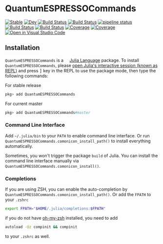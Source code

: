 # QuantumESPRESSOCommands

[![Stable](https://img.shields.io/badge/docs-stable-blue.svg)](https://MineralsCloud.github.io/QuantumESPRESSOCommands.jl/stable)
[![Dev](https://img.shields.io/badge/docs-dev-blue.svg)](https://MineralsCloud.github.io/QuantumESPRESSOCommands.jl/dev)
[![Build Status](https://github.com/MineralsCloud/QuantumESPRESSOCommands.jl/workflows/CI/badge.svg)](https://github.com/MineralsCloud/QuantumESPRESSOCommands.jl/actions)
[![Build Status](https://ci.appveyor.com/api/projects/status/github/MineralsCloud/QuantumESPRESSOCommands.jl?svg=true)](https://ci.appveyor.com/project/singularitti/QuantumESPRESSOCommands-jl)
[![pipeline status](https://gitlab.com/singularitti/QuantumESPRESSOCommands.jl/badges/master/pipeline.svg)](https://gitlab.com/singularitti/QuantumESPRESSOCommands.jl/builds)
[![Build Status](https://cloud.drone.io/api/badges/MineralsCloud/QuantumESPRESSOCommands.jl/status.svg)](https://cloud.drone.io/MineralsCloud/QuantumESPRESSOCommands.jl)
[![Build Status](https://api.cirrus-ci.com/github/MineralsCloud/QuantumESPRESSOCommands.jl.svg)](https://cirrus-ci.com/github/MineralsCloud/QuantumESPRESSOCommands.jl)
[![Coverage](https://codecov.io/gh/MineralsCloud/QuantumESPRESSOCommands.jl/branch/master/graph/badge.svg)](https://codecov.io/gh/MineralsCloud/QuantumESPRESSOCommands.jl)
[![Coverage](https://coveralls.io/repos/github/MineralsCloud/QuantumESPRESSOCli.jl/badge.svg?branch=master)](https://coveralls.io/github/MineralsCloud/QuantumESPRESSOCli.jl?branch=master)
[![Open in Visual Studio Code](https://open.vscode.dev/badges/open-in-vscode.svg)](https://open.vscode.dev/organization/repository)

## Installation

`QuantumESPRESSOCommands` is a <a href="https://julialang.org"><img src="https://julialang.org/assets/infra/julia.ico" width="16em">Julia Language</a> package.
To install `QuantumESPRESSOCommands`, please <a href="https://docs.julialang.org/en/v1/manual/getting-started/">open
Julia's interactive session (known as REPL)</a> and press <kbd>]</kbd> key in the REPL to use the package mode, then type the following commands:

For stable release

```julia
pkg> add QuantumESPRESSOCommands
```

For current master

```julia
pkg> add QuantumESPRESSOCommands#master
```

### Command Line Interface

Add `~/.julia/bin` to your `PATH` to enable command line interface. Or run
`QuantumESPRESSOCommands.comonicon_install_path()` to install everything automatically.

Sometimes, you won't trigger the package `build` of Julia. You can install the command line interface
manually via `QuantumESPRESSOCommands.comonicon_install()`.

### Completions

If you are using ZSH, you can enable the auto-completion by `QuantumESPRESSOCommands.comonicon_install_path()`. Or add the `FPATH`
to your `.zshrc`

```sh
export FPATH="$HOME/.julia/completions:$FPATH"
```

if you do not have [oh-my-zsh](https://github.com/ohmyzsh/ohmyzsh) installed, you need to add

```sh
autoload -Uz compinit && compinit
```

to your `.zshrc` as well.
